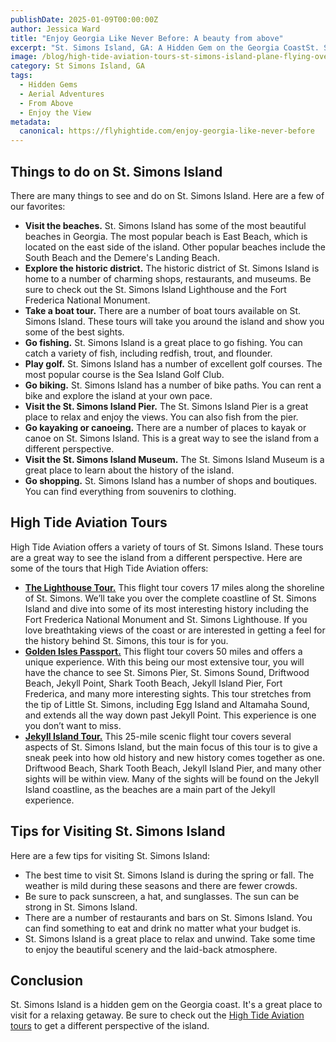 ```yaml
---
publishDate: 2025-01-09T00:00:00Z
author: Jessica Ward
title: "Enjoy Georgia Like Never Before: A beauty from above"
excerpt: "St. Simons Island, GA: A Hidden Gem on the Georgia CoastSt. Simons Island is a beautiful barrier island located off the coast of Georgia. It's known for its pristine beaches, lush marshes, and charming historic towns. If you're looking for a relaxing getaway, St. Simons Island is the perfect place to visit."
image: /blog/high-tide-aviation-tours-st-simons-island-plane-flying-over-island.jpeg
category: St Simons Island, GA
tags:
  - Hidden Gems
  - Aerial Adventures
  - From Above
  - Enjoy the View
metadata:
  canonical: https://flyhightide.com/enjoy-georgia-like-never-before
---
```


## Things to do on St. Simons Island

There are many things to see and do on St. Simons Island. Here are a few of our favorites:

- **Visit the beaches.** St. Simons Island has some of the most beautiful beaches in Georgia. The most popular beach is East Beach, which is located on the east side of the island. Other popular beaches include the South Beach and the Demere's Landing Beach.
- **Explore the historic district.** The historic district of St. Simons Island is home to a number of charming shops, restaurants, and museums. Be sure to check out the St. Simons Island Lighthouse and the Fort Frederica National Monument.
- **Take a boat tour.** There are a number of boat tours available on St. Simons Island. These tours will take you around the island and show you some of the best sights.
- **Go fishing.** St. Simons Island is a great place to go fishing. You can catch a variety of fish, including redfish, trout, and flounder.
- **Play golf.** St. Simons Island has a number of excellent golf courses. The most popular course is the Sea Island Golf Club.
- **Go biking.** St. Simons Island has a number of bike paths. You can rent a bike and explore the island at your own pace.
- **Visit the St. Simons Island Pier.** The St. Simons Island Pier is a great place to relax and enjoy the views. You can also fish from the pier.
- **Go kayaking or canoeing.** There are a number of places to kayak or canoe on St. Simons Island. This is a great way to see the island from a different perspective.
- **Visit the St. Simons Island Museum.** The St. Simons Island Museum is a great place to learn about the history of the island.
- **Go shopping.** St. Simons Island has a number of shops and boutiques. You can find everything from souvenirs to clothing.

## High Tide Aviation Tours

High Tide Aviation offers a variety of tours of St. Simons Island. These tours are a great way to see the island from a different perspective. Here are some of the tours that High Tide Aviation offers:

- [**The Lighthouse Tour.**](https://flyhightide.com/st-simons-island/lighthouse-tour) This flight tour covers 17 miles along the shoreline of St. Simons. We’ll take you over the complete coastline of St. Simons Island and dive into some of its most interesting history including the Fort Frederica National Monument and St. Simons Lighthouse. If you love breathtaking views of the coast or are interested in getting a feel for the history behind St. Simons, this tour is for you.
- [**Golden Isles Passport.**](https://flyhightide.com/st-simons-island/golden-isles-passport) This flight tour covers 50 miles and offers a unique experience. With this being our most extensive tour, you will have the chance to see St. Simons Pier, St. Simons Sound, Driftwood Beach, Jekyll Point, Shark Tooth Beach, Jekyll Island Pier, Fort Frederica, and many more interesting sights. This tour stretches from the tip of Little St. Simons, including Egg Island and Altamaha Sound, and extends all the way down past Jekyll Point. This experience is one you don’t want to miss.
- [**Jekyll Island Tour.**](https://flyhightide.com/st-simons-island/jekyll-island) This 25-mile scenic flight tour covers several aspects of St. Simons Island, but the main focus of this tour is to give a sneak peek into how old history and new history comes together as one. Driftwood Beach, Shark Tooth Beach, Jekyll Island Pier, and many other sights will be within view. Many of the sights will be found on the Jekyll Island coastline, as the beaches are a main part of the Jekyll experience.

## Tips for Visiting St. Simons Island

Here are a few tips for visiting St. Simons Island:

- The best time to visit St. Simons Island is during the spring or fall. The weather is mild during these seasons and there are fewer crowds.
- Be sure to pack sunscreen, a hat, and sunglasses. The sun can be strong in St. Simons Island.
- There are a number of restaurants and bars on St. Simons Island. You can find something to eat and drink no matter what your budget is.
- St. Simons Island is a great place to relax and unwind. Take some time to enjoy the beautiful scenery and the laid-back atmosphere.

## Conclusion

St. Simons Island is a hidden gem on the Georgia coast. It's a great place to visit for a relaxing getaway. Be sure to check out the [High Tide Aviation tours](https://flyhightide.com/) to get a different perspective of the island.
